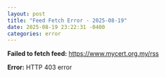 ```yaml
---
layout: post
title: "Feed Fetch Error - 2025-08-19"
date: 2025-08-19 23:22:31 -0400
categories: error
---
```


**Failed to fetch feed:** https://www.mycert.org.my/rss

**Error:** HTTP 403 error
